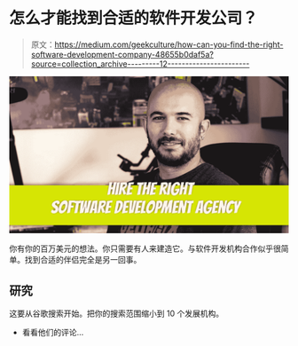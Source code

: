 # 怎么才能找到合适的软件开发公司？

> 原文：<https://medium.com/geekculture/how-can-you-find-the-right-software-development-company-48655b0daf5a?source=collection_archive---------12----------------------->

![](img/25bcdbddf81eae59f9825df91d177d59.png)

你有你的百万美元的想法。你只需要有人来建造它。与软件开发机构合作似乎很简单。找到合适的伴侣完全是另一回事。

## 研究

这要从谷歌搜索开始。把你的搜索范围缩小到 10 个发展机构。

*   看看他们的评论…